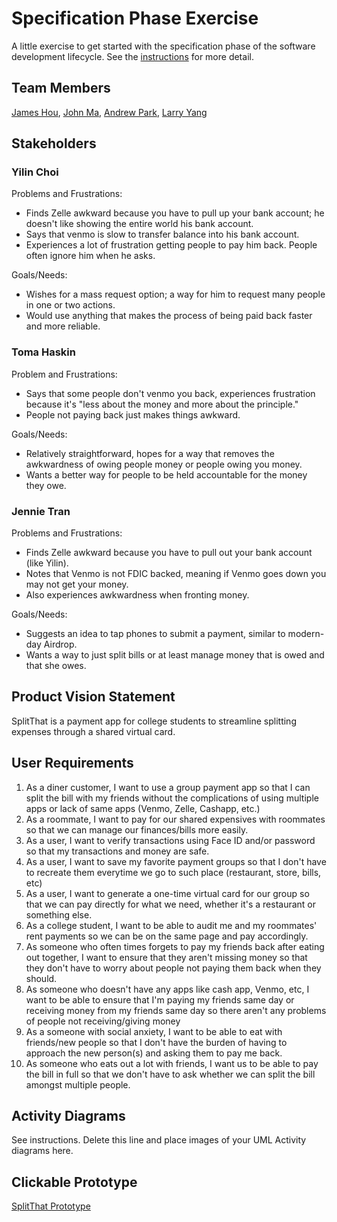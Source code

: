 # Specification Phase Exercise

A little exercise to get started with the specification phase of the software development lifecycle. See the [instructions](instructions.md) for more detail.

## Team Members

[James Hou](https://github.com/James-Hou22), [John Ma](https://github.com/j4ma), [Andrew Park](https://github.com/Toudles), [Larry Yang](https://github.com/larryyang04)

## Stakeholders

### Yilin Choi

Problems and Frustrations:
- Finds Zelle awkward because you have to pull up your bank account; he doesn't like showing the entire world his bank account.
- Says that venmo is slow to transfer balance into his bank account.
- Experiences a lot of frustration getting people to pay him back. People often ignore him when he asks.

Goals/Needs:
- Wishes for a mass request option; a way for him to request many people in one or two actions.
- Would use anything that makes the process of being paid back faster and more reliable.

### Toma Haskin

Problem and Frustrations:
- Says that some people don't venmo you back, experiences frustration because it's "less about the money and more about the principle."
- People not paying back just makes things awkward.

Goals/Needs:
- Relatively straightforward, hopes for a way that removes the awkwardness of owing people money or people owing you money.
- Wants a better way for people to be held accountable for the money they owe.

### Jennie Tran

Problems and Frustrations:
- Finds Zelle awkward because you have to pull out your bank account (like Yilin).
- Notes that Venmo is not FDIC backed, meaning if Venmo goes down you may not get your money.
- Also experiences awkwardness when fronting money.

Goals/Needs:
- Suggests an idea to tap phones to submit a payment, similar to modern-day Airdrop.
- Wants a way to just split bills or at least manage money that is owed and that she owes.

## Product Vision Statement

SplitThat is a payment app for college students to streamline splitting expenses through a shared virtual card.

## User Requirements

1. As a diner customer, I want to use a group payment app so that I can split the bill with my friends without the complications of using multiple apps or lack of same apps (Venmo, Zelle, Cashapp, etc.)
2. As a roommate, I want to pay for our shared expensives with roommates so that we can manage our finances/bills more easily.
3. As a user, I want to verify transactions using Face ID and/or password so that my transactions and money are safe.
4. As a user, I want to save my favorite payment groups so that I don't have to recreate them everytime we go to such place (restaurant, store, bills, etc)
5. As a user, I want to generate a one-time virtual card for our group so that we can pay directly for what we need, whether it's a restaurant or something else.
6. As a college student, I want to be able to audit me and my roommates' rent payments so we can be on the same page and pay accordingly.
7. As someone who often times forgets to pay my friends back after eating out together, I want to ensure that they aren't missing money so that they don't have to worry about people not paying them back when they should.
8. As someone who doesn't have any apps like cash app, Venmo, etc, I want to be able to ensure that I'm paying my friends same day or receiving money from my friends same day so there aren't any problems of people not receiving/giving money
9. As a someone with social anxiety, I want to be able to eat with friends/new people so that I don't have the burden of having to approach the new person(s) and asking them to pay me back.
10. As someone who eats out a lot with friends, I want us to be able to pay the bill in full so that we don't have to ask whether we can split the bill amongst multiple people.

## Activity Diagrams

See instructions. Delete this line and place images of your UML Activity diagrams here.

## Clickable Prototype

[SplitThat Prototype](https://www.figma.com/proto/FVXT3hYbeVwd453Qx2EGNN/sweproject1?node-id=24-79&t=H78pwDPYYvuhqfsH-1&scaling=scale-down&content-scaling=fixed&page-id=0%3A1&starting-point-node-id=24%3A79)
